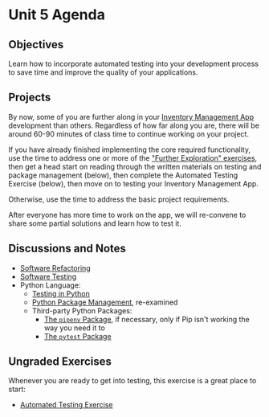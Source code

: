 # Unit 5 Agenda

## Objectives

Learn how to incorporate automated testing into your development process to save time and improve the quality of your applications.

## Projects

By now, some of you are further along in your [Inventory Management App](/projects/inventory-app/project.md) development than others. Regardless of how far along you are, there will be around 60-90 minutes of class time to continue working on your project.

If you have already finished implementing the core required functionality, use the time to address one or more of the ["Further Exploration" exercises](/projects/inventory-app/further.md), then get a head start on reading through the written materials on testing and package management (below), then complete the Automated Testing Exercise (below), then move on to testing your Inventory Management App.

Otherwise, use the time to address the basic project requirements.

After everyone has more time to work on the app, we will re-convene to share some partial solutions and learn how to test it.

## Discussions and Notes

  + [Software Refactoring](/notes/software/refactoring.md)
  + [Software Testing](/notes/software/testing.md)
  + Python Language:
    + [Testing in Python](/notes/programming-languages/python/testing.md)
    + [Python Package Management](/notes/programming-languages/python/package-management.md), re-examined
    + Third-party Python Packages:
      + [The `pipenv` Package](/notes/programming-languages/python/packages/pipenv.md), if necessary, only if Pip isn't working the way you need it to
      + [The `pytest` Package](/notes/programming-languages/python/packages/pytest.md)

## Ungraded Exercises

Whenever you are ready to get into testing, this exercise is a great place to start:

  + [Automated Testing Exercise](/exercises/automated-testing/exercise.md)
